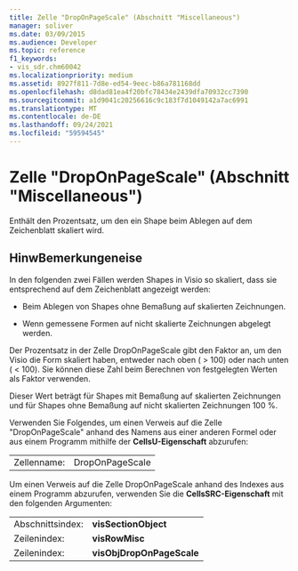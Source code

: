 ```yaml
---
title: Zelle "DropOnPageScale" (Abschnitt "Miscellaneous")
manager: soliver
ms.date: 03/09/2015
ms.audience: Developer
ms.topic: reference
f1_keywords:
- vis_sdr.chm60042
ms.localizationpriority: medium
ms.assetid: 8927f811-7d8e-ed54-9eec-b86a781168dd
ms.openlocfilehash: d8dad81ea4f20bfc78434e2439dfa70932cc7390
ms.sourcegitcommit: a1d9041c20256616c9c183f7d1049142a7ac6991
ms.translationtype: MT
ms.contentlocale: de-DE
ms.lasthandoff: 09/24/2021
ms.locfileid: "59594545"
---
```

# <a name="droponpagescale-cell-miscellaneous-section"></a>Zelle "DropOnPageScale" (Abschnitt "Miscellaneous")

Enthält den Prozentsatz, um den ein Shape beim Ablegen auf dem Zeichenblatt skaliert wird.
  
## <a name="remarks"></a>HinwBemerkungeneise

In den folgenden zwei Fällen werden Shapes in Visio so skaliert, dass sie entsprechend auf dem Zeichenblatt angezeigt werden:
  
- Beim Ablegen von Shapes ohne Bemaßung auf skalierten Zeichnungen.
    
- Wenn gemessene Formen auf nicht skalierte Zeichnungen abgelegt werden.
    
Der Prozentsatz in der Zelle DropOnPageScale gibt den Faktor an, um den Visio die Form skaliert haben, entweder nach oben ( \> 100) oder nach unten ( \< 100). Sie können diese Zahl beim Berechnen von festgelegten Werten als Faktor verwenden. 
  
Dieser Wert beträgt für Shapes mit Bemaßung auf skalierten Zeichnungen und für Shapes ohne Bemaßung auf nicht skalierten Zeichnungen 100 %. 
  
Verwenden Sie Folgendes, um einen Verweis auf die Zelle "DropOnPageScale" anhand des Namens aus einer anderen Formel oder aus einem Programm mithilfe der **CellsU-Eigenschaft** abzurufen: 
  
|||
|:-----|:-----|
| Zellenname:  <br/> | DropOnPageScale  <br/> |
   
Um einen Verweis auf die Zelle DropOnPageScale anhand des Indexes aus einem Programm abzurufen, verwenden Sie die **CellsSRC-Eigenschaft** mit den folgenden Argumenten: 
  
|||
|:-----|:-----|
| Abschnittsindex:  <br/> |**visSectionObject** <br/> |
| Zeilenindex:  <br/> |**visRowMisc** <br/> |
| Zeilenindex:  <br/> |**visObjDropOnPageScale** <br/> |
   

